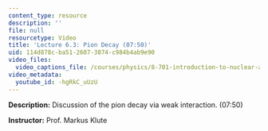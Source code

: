 ```yaml
---
content_type: resource
description: ''
file: null
resourcetype: Video
title: 'Lecture 6.3: Pion Decay (07:50)'
uid: 114d878c-ba51-2607-3874-c984b4ab9e90
video_files:
  video_captions_file: /courses/physics/8-701-introduction-to-nuclear-and-particle-physics-fall-2020/video-lectures/chapter-6.-weak-interactions/lecture-6.3-pion-decay-07-50/-hgRkC_uUzU.vtt
video_metadata:
  youtube_id: -hgRkC_uUzU
---
```


**Description:** Discussion of the pion decay via weak interaction. (07:50)

**Instructor:** Prof. Markus Klute